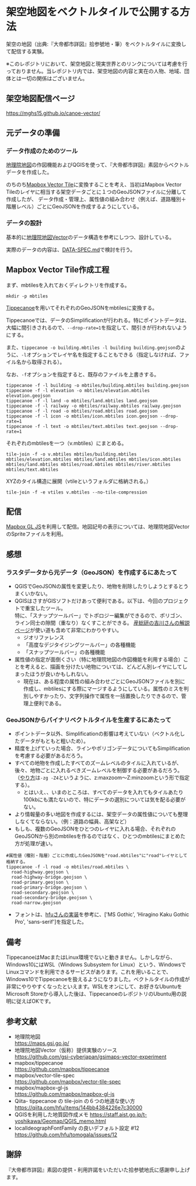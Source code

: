 # 架空地図をベクトルタイルで公開する方法
架空の地図（出典:『大帝都市詳図』拾参號地・筆）をベクトルタイルに変換して配信する実験。

※このレポジトリにおいて、架空地図と現実世界とのリンクについては考慮を行っておりません。当レポジトリ内では、架空地図の内容と実在の人物、地域、団体とは一切の関係はございません。

## 架空地図配信ページ
https://mghs15.github.io/canoe-vector/

## 元データの準備
### データ作成のためのツール
[地理院地図](https://maps.gsi.go.jp/)の作図機能およびQGISを使って、『大帝都市詳図』素図からベクトルデータを作成した。

のちのち[Mapbox Vector Tile](https://github.com/mapbox/vector-tile-spec)に変換することを考え、当初はMapbox Vector Tileのレイヤに相当する架空データごとに１つのGeoJSONファイルに分離して作成したが、
データ作成・管理上、属性値の組み合わせ（例えば、道路種別＋階層レベル）ごとにGeoJSONを作成するようにしている。

### データの設計
基本的に<a href="https://github.com/gsi-cyberjapan/gsimaps-vector-experiment">地理院地図Vector</a>のデータ構造を参考にしつつ、設計している。

実際のデータの内容は、[DATA-SPEC.md](https://github.com/mghs15/canoe-vector/blob/master/DATA-SPEC.md)で検討を行う。

## Mapbox Vector Tile作成工程
まず、mbtilesを入れておくディレクトリを作成する。
```
mkdir -p mbtiles
```

[Tippecanoe](https://github.com/mapbox/tippecanoe)を用いてそれぞれのGeoJSONをmbtilesに変換する。

Tippecanoeでは、データのSimplificationが行われる。特にポイントデータは、大幅に間引きされるので、`--drop-rate=1`を指定して、間引きが行われないようにする。

また、`tippecanoe -o building.mbtiles -l building building.geojson`のように、`-l`オプションでレイヤ名を指定することもできる（指定しなければ、ファイル名から取得される）。

なお、`-f`オプションを指定すると、既存のファイルを上書きする。

```
tippecanoe -f -l building -o mbtiles/building.mbtiles building.geojson
tippecanoe -f -l elevation -o mbtiles/elevation.mbtiles elevation.geojson
tippecanoe -f -l land -o mbtiles/land.mbtiles land.geojson
tippecanoe -f -l railway -o mbtiles/railway.mbtiles railway.geojson
tippecanoe -f -l road -o mbtiles/road.mbtiles road.geojson
tippecanoe -f -l icon -o mbtiles/icon.mbtiles icon.geojson --drop-rate=1
tippecanoe -f -l text -o mbtiles/text.mbtiles text.geojson --drop-rate=1
```

それぞれのmbtilesを一つ（v.mbtiles）にまとめる。

```
tile-join -f -o v.mbtiles mbtiles/building.mbtiles mbtiles/elevation.mbtiles mbtiles/land.mbtiles mbtiles/icon.mbtiles mbtiles/land.mbtiles mbtiles/road.mbtiles mbtiles/river.mbtiles mbtiles/text.mbtiles
```

XYZのタイル構造に展開（vtileというフォルダに格納される。）

```
tile-join -f -e vtiles v.mbtiles --no-tile-compression
```

## 配信
[Mapbox GL JS](https://github.com/mapbox/mapbox-gl-js)を利用して配信。地図記号の表示については、地理院地図VectorのSpriteファイルを利用。

## 感想
### ラスタデータから元データ（GeoJSON）を作成するにあたって
* QGISでGeoJSONの属性を変更したり、地物を削除したりしようとするとうまくいかない。
* QGISはさすがGISソフトだけあって便利である。以下は、今回のプロジェクトで重宝したツール。<br>
特に、「スナップツールバー」でトポロジー編集ができるので、ポリゴン、ライン同士の隙間（重なり）なくすことができる。
[産総研の吉川さんの解説ページ](https://staff.aist.go.jp/t-yoshikawa/Geomap/QGIS_memo.html)が使い道も含めて非常にわかりやすい。
	* ジオリファレンス
	* 「高度なデジタイジングツールバー」の各種機能
	* 「スナップツールバー」の各種機能
* 属性値の指定が面倒くさい（特に地理院地図の作図機能を利用する場合）ことを考えると、描画を分けたい地物については、どんどん別レイヤにしてしまったほうが良いかもしれない。
  * 現在は、ある程度の属性の組み合わせごとにGeoJSONファイルを別に作成し、mbtilesにする際にマージするようにしている。属性のミスを判別しやすかったり、文字列操作で属性を一括置換したりできるので、管理上便利である。

### GeoJSONからバイナリベクトルタイルを生産するにあたって
* ポイントデータ以外、Simplificationの影響は考えていない（ベクトル化したデータがもともと粗いため）。
* 精度を上げていった場合、ラインやポリゴンデータについてもSimplificationを考慮する必要があるだろう。
* すべての地物を作成したすべてのズームレベルのタイルに入れているが、後々、地物ごとに入れるべきズームレベルを制御する必要があるだろう。（[やり方](https://github.com/mapbox/tippecanoe#zoom-levels)は`-zg -Z4`というように、z:maxzoom～Z:minzoomという形で指定する）。
  * とはいえ、、いまのところは、すべてのデータを入れてもタイルあたり100kbにも満たないので、特にデータの選別については気を配る必要がない。
* より情報量の多い地図を作成するには、架空データの属性値についても整理しなくてならない。（例：道路の幅員、高架など）
* もしも、複数のGeoJSONをひとつのレイヤに入れる場合、それぞれのGeoJSONから別のmbtilesを作るのではなく、ひとつのmbtilesにまとめた方が処理が速い。
```
#属性値（種別・階層）ごとに作成したGeoJSONを"road.mbtiles"に"road"レイヤとして格納する。
tippecanoe -f -l road -o mbtiles/road.mbtiles \
  road-highway.geojson \
  road-highway-bridge.geojson \
  road-primary.geojson \
  road-primary-bridge.geojson \
  road-secondary.geojson \
  road-secondary-bridge.geojson \
  road-narrow.geojson
```
* フォントは、[hfuさんの実装](https://github.com/hfu/tomogala/issues/12)を参考に、['MS Gothic', 'Hiragino Kaku Gothic Pro', 'sans-serif']を指定した。

## 備考
TippecanoeはMacまたはLinux環境でないと動きません。しかしながら、Windows10にはWSL（Windows Subsystem for Linux）という、WindowsでLinuxコマンドを利用できるサービスがあります。これを用いることで、Windows10でTippecanoeを扱えるようになりました。ベクトルタイルの作成が非常にやりやすくなったといえます。WSLをオンにして、お好きなUbuntuをMicrosoft Storeから導入した後は、TippecanoeのレポジトリのUbuntu用の説明に従えばOKです。

## 参考文献
* 地理院地図<br>
https://maps.gsi.go.jp/
* 地理院地図Vector（仮称）提供実験のソース<br>
https://github.com/gsi-cyberjapan/gsimaps-vector-experiment
* mapbox/tippecanoe<br>
https://github.com/mapbox/tippecanoe
* mapbox/vector-tile-spec<br>
https://github.com/mapbox/vector-tile-spec
* mapbox/mapbox-gl-js<br>
https://github.com/mapbox/mapbox-gl-js
* Qiita- tippecanoe の tile-join の６つの地道な使い方<br>
https://qiita.com/hfu/items/144bb4384226e7c30000
* QGISを利用した地質図作成メモ
https://staff.aist.go.jp/t-yoshikawa/Geomap/QGIS_memo.html
* localIdeographFontFamily の良いデフォルト設定 #12
https://github.com/hfu/tomogala/issues/12

## 謝辞
『大帝都市詳図』素図の提供・利用許諾をいただいた拾参號地氏に感謝申し上げます。
